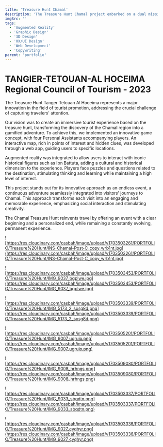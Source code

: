 ```yaml
---
title: 'Treasure Hunt Chamal'
description: 'The Treasure Hunt Chamal project embarked on a dual mission. It aimed to redefine tourism promotion in the region while pioneering augmented reality to create an immersive adventure showcasing the cultural richness of the destination'
imgSrc: ''
tags:
  - 'Augmented Reality'
  - 'Graphic Design'
  - '3D Design' 
  - 'UX/UI Design'
  - 'Web Development'
  - 'Copywriting'
parent: 'portfolio'
---
```

# TANGIER-TETOUAN-AL HOCEIMA Regional Council of Tourism - 2023

The Treasure Hunt Tanger Tetouan Al Hoceima represents a major innovation in the field of tourist promotion, addressing the crucial challenge of capturing travelers' attention.

Our vision was to create an immersive tourist experience based on the treasure hunt, transforming the discovery of the Chamal region into a gamified adventure. To achieve this, we implemented an innovative game concept, with four Personal Assistants accompanying players. An interactive map, rich in points of interest and hidden clues, was developed through a web app, guiding users to specific locations.

Augmented reality was integrated to allow users to interact with iconic historical figures such as Ibn Battuta, adding a cultural and historical dimension to the experience. Players face puzzles and questions related to the destination, stimulating thinking and learning while maintaining a high level of interest.

This project stands out for its innovative approach as an endless event, a continuous adventure seamlessly integrated into visitors' journeys to Chamal. This approach transforms each visit into an engaging and memorable experience, emphasizing social interaction and stimulating creativity.

The Chamal Treasure Hunt reinvents travel by offering an event with a clear beginning and a personalized end, while remaining a constantly evolving, permanent experience.

![https://res.cloudinary.com/casbah/image/upload/v1703503261/PORTFOLIO/Treasure%20Hunt/INS-Chamal-Post-C_copy_wrb1nt.jpg](https://res.cloudinary.com/casbah/image/upload/v1703503261/PORTFOLIO/Treasure%20Hunt/INS-Chamal-Post-C_copy_wrb1nt.jpg)

![https://res.cloudinary.com/casbah/image/upload/v1703503453/PORTFOLIO/Treasure%20Hunt/IMG_9037_bgplwe.jpg](https://res.cloudinary.com/casbah/image/upload/v1703503453/PORTFOLIO/Treasure%20Hunt/IMG_9037_bgplwe.jpg)

![https://res.cloudinary.com/casbah/image/upload/v1703503339/PORTFOLIO/Treasure%20Hunt/IMG_5173_2_sosg8d.png](https://res.cloudinary.com/casbah/image/upload/v1703503339/PORTFOLIO/Treasure%20Hunt/IMG_5173_2_sosg8d.png)

![https://res.cloudinary.com/casbah/image/upload/v1703505201/PORTFOLIO/Treasure%20Hunt/IMG_9007_ugruio.png](https://res.cloudinary.com/casbah/image/upload/v1703505201/PORTFOLIO/Treasure%20Hunt/IMG_9007_ugruio.png)

![https://res.cloudinary.com/casbah/image/upload/v1703509080/PORTFOLIO/Treasure%20Hunt/IMG_9008_hrhngs.png](https://res.cloudinary.com/casbah/image/upload/v1703509080/PORTFOLIO/Treasure%20Hunt/IMG_9008_hrhngs.png)

![https://res.cloudinary.com/casbah/image/upload/v1703503337/PORTFOLIO/Treasure%20Hunt/IMG_9033_sbqdtn.png](https://res.cloudinary.com/casbah/image/upload/v1703503337/PORTFOLIO/Treasure%20Hunt/IMG_9033_sbqdtn.png)

![https://res.cloudinary.com/casbah/image/upload/v1703503336/PORTFOLIO/Treasure%20Hunt/IMG_9027_cyqhyr.png](https://res.cloudinary.com/casbah/image/upload/v1703503336/PORTFOLIO/Treasure%20Hunt/IMG_9027_cyqhyr.png)
